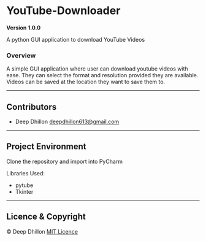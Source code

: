 # YouTube-Downloader

**Version 1.0.0**

A python GUI application to download YouTube Videos

### Overview
A simple GUI application where user can download youtube videos with ease. They can
select the format and resolution provided they are available. Videos can be saved
at the location they want to save them to.

---
## Contributors
- Deep Dhillon <deepdhillon613@gmail.com>

---
## Project Environment
Clone the repository and import into PyCharm

Libraries Used:

* pytube
* Tkinter

---
## Licence & Copyright
© Deep Dhillon
[MIT Licence](LICENSE)